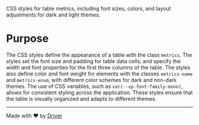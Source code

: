 <!--------------------------------------------------------------------------------->
<!-- IMPORTANT: This file is auto-generated by Driver (https://driver.ai). -------->
<!-- Manual edits may be overwritten on future commits. --------------------------->
<!--------------------------------------------------------------------------------->

CSS styles for table metrics, including font sizes, colors, and layout adjustments for dark and light themes.

# Purpose
The CSS styles define the appearance of a table with the class `metrics`. The styles set the font size and padding for table data cells, and specify the width and font properties for the first three columns of the table. The styles also define color and font weight for elements with the classes `metrics-name` and `metrics-enum`, with different color schemes for dark and non-dark themes. The use of CSS variables, such as `var(--vp-font-family-mono)`, allows for consistent styling across the application. These styles ensure that the table is visually organized and adapts to different themes.

---
Made with ❤️ by [Driver](https://www.driver.ai/)
